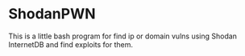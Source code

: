 # ShodanPWN
This is a little bash program for find ip or domain vulns using Shodan InternetDB and find exploits for them.
